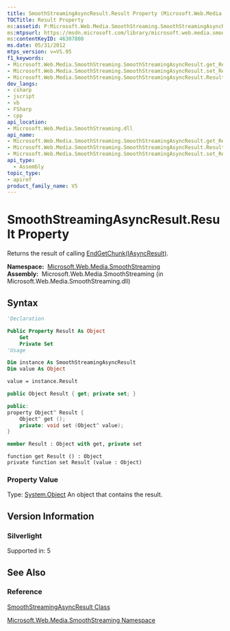 ```yaml
---
title: SmoothStreamingAsyncResult.Result Property (Microsoft.Web.Media.SmoothStreaming)
TOCTitle: Result Property
ms:assetid: P:Microsoft.Web.Media.SmoothStreaming.SmoothStreamingAsyncResult.Result
ms:mtpsurl: https://msdn.microsoft.com/library/microsoft.web.media.smoothstreaming.smoothstreamingasyncresult.result(v=VS.95)
ms:contentKeyID: 46307808
ms.date: 05/31/2012
mtps_version: v=VS.95
f1_keywords:
- Microsoft.Web.Media.SmoothStreaming.SmoothStreamingAsyncResult.get_Result
- Microsoft.Web.Media.SmoothStreaming.SmoothStreamingAsyncResult.set_Result
- Microsoft.Web.Media.SmoothStreaming.SmoothStreamingAsyncResult.Result
dev_langs:
- csharp
- jscript
- vb
- FSharp
- cpp
api_location:
- Microsoft.Web.Media.SmoothStreaming.dll
api_name:
- Microsoft.Web.Media.SmoothStreaming.SmoothStreamingAsyncResult.get_Result
- Microsoft.Web.Media.SmoothStreaming.SmoothStreamingAsyncResult.Result
- Microsoft.Web.Media.SmoothStreaming.SmoothStreamingAsyncResult.set_Result
api_type:
  - Assembly
topic_type:
- apiref
product_family_name: VS
---
```


# SmoothStreamingAsyncResult.Result Property

Returns the result of calling [EndGetChunk(IAsyncResult)](trackinfo-endgetchunk-method-microsoft-web-media-smoothstreaming_1.md).

**Namespace:**  [Microsoft.Web.Media.SmoothStreaming](microsoft-web-media-smoothstreaming-namespace_1.md)  
**Assembly:**  Microsoft.Web.Media.SmoothStreaming (in Microsoft.Web.Media.SmoothStreaming.dll)

## Syntax

```vb
'Declaration

Public Property Result As Object
    Get
    Private Set
'Usage

Dim instance As SmoothStreamingAsyncResult
Dim value As Object

value = instance.Result
```

```csharp
public Object Result { get; private set; }
```

```cpp
public:
property Object^ Result {
    Object^ get ();
    private: void set (Object^ value);
}
```

``` fsharp
member Result : Object with get, private set
```

```jscript
function get Result () : Object
private function set Result (value : Object)
```

### Property Value

Type: [System.Object](https://msdn.microsoft.com/library/e5kfa45b\(v=vs.95\))  
An object that contains the result.

## Version Information

### Silverlight

Supported in: 5  

## See Also

### Reference

[SmoothStreamingAsyncResult Class](smoothstreamingasyncresult-class-microsoft-web-media-smoothstreaming.md)

[Microsoft.Web.Media.SmoothStreaming Namespace](microsoft-web-media-smoothstreaming-namespace_1.md)

